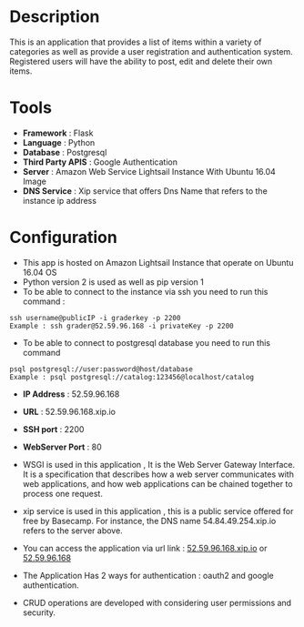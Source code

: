 # Description

This is an application that provides a list of items within a variety of categories as well as provide a user registration and authentication system. Registered users will have the ability to post, edit and delete their own items.

# Tools

* __Framework__ : Flask
* __Language__ : Python
* __Database__ : Postgresql
* __Third Party APIS__ : Google Authentication
* __Server__ : Amazon Web Service Lightsail Instance With Ubuntu 16.04 Image
* __DNS Service__ : Xip service that offers Dns Name that refers to the instance ip address

# Configuration
- This app is hosted on Amazon Lightsail Instance that operate on Ubuntu 16.04 OS
- Python version 2 is used as well as pip version 1
- To be able to connect to the instance via ssh you need to run this command : 
```
ssh username@publicIP -i graderkey -p 2200
Example : ssh grader@52.59.96.168 -i privateKey -p 2200
```
- To be able to connect to postgresql database you need to run this command
```
psql postgresql://user:password@host/database
Example : psql postgresql://catalog:123456@localhost/catalog
```
- **IP Address** : 52.59.96.168
- **URL** : 52.59.96.168.xip.io
- **SSH port** : 2200
- **WebServer Port** : 80

- WSGI is used in this application , It is the Web Server Gateway Interface. It is a specification that describes how a web server communicates with web applications, and how web applications can be chained together to process one request.
- xip service is used in this application , this is a public service offered for free by Basecamp. For instance, the DNS name 54.84.49.254.xip.io refers to the server above.
- You can access the application via url link : [52.59.96.168.xip.io](http://52.59.96.168.xip.io) or [52.59.96.168]((http://52.59.96.168))
- The Application Has 2 ways for authentication : oauth2 and google authentication.
- CRUD operations are developed with considering user permissions and security.